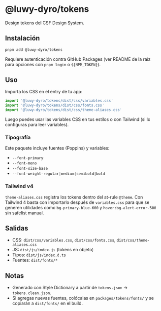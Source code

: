 # @luwy-dyro/tokens

Design tokens del CSF Design System.

## Instalación
```powershell
pnpm add @luwy-dyro/tokens
```
Requiere autenticación contra GitHub Packages (ver README de la raíz para opciones con `pnpm login` o `${NPM_TOKEN}`).

## Uso
Importa los CSS en el entry de tu app:
```ts
import '@luwy-dyro/tokens/dist/css/variables.css'
import '@luwy-dyro/tokens/dist/css/fonts.css'
import '@luwy-dyro/tokens/dist/css/theme-aliases.css'
```
Luego puedes usar las variables CSS en tus estilos o con Tailwind (si lo configuras para leer variables).

### Tipografía
Este paquete incluye fuentes (Poppins) y variables:
- `--font-primary`
- `--font-mono`
- `--font-size-base`
- `--font-weight-regular|medium|semibold|bold`

### Tailwind v4
`theme-aliases.css` registra los tokens dentro del at-rule `@theme`. Con Tailwind 4 basta con importarlo después de `variables.css` para que se generen utilidades como `bg-primary-blue-600` y `hover:bg-alert-error-500` sin safelist manual.

## Salidas
- CSS: `dist/css/variables.css`, `dist/css/fonts.css`, `dist/css/theme-aliases.css`
- JS: `dist/js/index.js` (tokens en objeto)
- Tipos: `dist/js/index.d.ts`
- Fuentes: `dist/fonts/*`

## Notas
- Generado con Style Dictionary a partir de `tokens.json` → `tokens.clean.json`.
- Si agregas nuevas fuentes, colócalas en `packages/tokens/fonts/` y se copiarán a `dist/fonts/` en el build.
